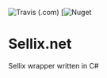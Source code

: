 ![Travis (.com)](https://img.shields.io/travis/com/Speedo69/Sellix.net?style=for-the-badge)
[![[Nuget](https://img.shields.io/nuget/v/sellix.net?style=for-the-badge)](https://www.nuget.org/packages/sellix.net/)
# Sellix.net
Sellix wrapper written in C#
